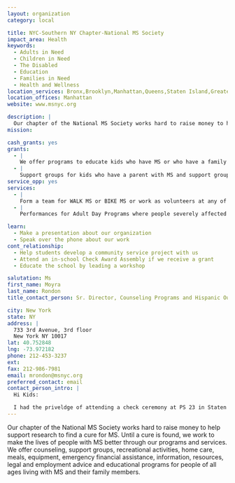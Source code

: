 ```yaml
---
layout: organization
category: local

title: NYC-Southern NY Chapter-National MS Society
impact_area: Health
keywords: 
  - Adults in Need
  - Children in Need
  - The Disabled
  - Education
  - Families in Need
  - Health and Wellness
location_services: Bronx,Brooklyn,Manhattan,Queens,Staten Island,Greater New York,Outside NYC
location_offices: Manhattan
website: www.msnyc.org

description: |
  Our chapter of the National MS Society works hard to raise money to help support research to find a cure for MS. Until a cure is found, we work to make the lives of people with MS better through our programs and services. We offer counseling, support groups, recreational activities, home care, meals, equipment, emergency financial assistance, information, resources, legal and employment advice and educational programs for people of all ages living with MS and their family members.
mission: 

cash_grants: yes
grants: 
  - |
    We offer programs to educate kids who have MS or who have a family member with MS about the disease and also give them an opportunity to have fun with other kids.  Typically it costs us about $50 for each child to participate in a program.
  - |
    Support groups for kids who have a parent with MS and support groups for the parent living with MS.  Typically a support group series costs us about $75 per person.
service_opp: yes
services: 
  - |
    Form a team for WALK MS or BIKE MS or work as volunteers at any of our large events such as WALK/BIKE--multiple locations.
  - |
    Performances for Adult Day Programs where people severely affected by MS spend time with others in recreational and social activities.

learn: 
  - Make a presentation about our organization
  - Speak over the phone about our work
cont_relationship: 
  - Help students develop a community service project with us
  - Attend an in-school Check Award Assembly if we receive a grant
  - Educate the school by leading a workshop

salutation: Ms
first_name: Moyra
last_name: Rondon
title_contact_person: Sr. Director, Counseling Programs and Hispanic Outreach

city: New York
state: NY
address: |
  733 3rd Avenue, 3rd floor  
  New York NY 10017
lat: 40.752848
lng: -73.972182
phone: 212-453-3237
ext: 
fax: 212-986-7981
email: mrondon@msnyc.org
preferred_contact: email
contact_person_intro: |
  Hi Kids:

  I had the priveldge of attending a check ceremony at PS 23 in Staten Island and I am feeling incredibly moved by the work that you as young philanthropists are doing.  I am a social worker and have been with the National MS Society for about 7 years.  I really love my job.  I get to plan programs that teach people all about MS and how to live with it.  Lots of people are diagnosed with MS and don't even know what it is but have to begin making decisions about their health care.  So we believe its important for people to know as much as possible about MS so they can work with their doctors and stay well.  Another part of my job is helping people who are Spanish speaking to learn more about MS and to get access to all the resources that other people with MS are using.  Please let me know if you have more questions about what I do at our chapter.
---
```

Our chapter of the National MS Society works hard to raise money to help support research to find a cure for MS. Until a cure is found, we work to make the lives of people with MS better through our programs and services. We offer counseling, support groups, recreational activities, home care, meals, equipment, emergency financial assistance, information, resources, legal and employment advice and educational programs for people of all ages living with MS and their family members.